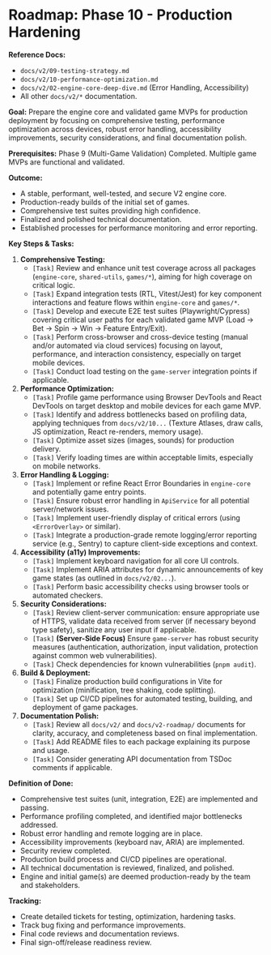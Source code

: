 # Roadmap: Phase 10 - Production Hardening

**Reference Docs:**
*   `docs/v2/09-testing-strategy.md`
*   `docs/v2/10-performance-optimization.md`
*   `docs/v2/02-engine-core-deep-dive.md` (Error Handling, Accessibility)
*   All other `docs/v2/*` documentation.

**Goal:** Prepare the engine core and validated game MVPs for production deployment by focusing on comprehensive testing, performance optimization across devices, robust error handling, accessibility improvements, security considerations, and final documentation polish.

**Prerequisites:** Phase 9 (Multi-Game Validation) Completed. Multiple game MVPs are functional and validated.

**Outcome:**
*   A stable, performant, well-tested, and secure V2 engine core.
*   Production-ready builds of the initial set of games.
*   Comprehensive test suites providing high confidence.
*   Finalized and polished technical documentation.
*   Established processes for performance monitoring and error reporting.

**Key Steps & Tasks:**

1.  **Comprehensive Testing:**
    *   `[Task]` Review and enhance unit test coverage across all packages (`engine-core`, `shared-utils`, `games/*`), aiming for high coverage on critical logic.
    *   `[Task]` Expand integration tests (RTL, Vitest/Jest) for key component interactions and feature flows within `engine-core` and `games/*`.
    *   `[Task]` Develop and execute E2E test suites (Playwright/Cypress) covering critical user paths for each validated game MVP (Load -> Bet -> Spin -> Win -> Feature Entry/Exit).
    *   `[Task]` Perform cross-browser and cross-device testing (manual and/or automated via cloud services) focusing on layout, performance, and interaction consistency, especially on target mobile devices.
    *   `[Task]` Conduct load testing on the `game-server` integration points if applicable.
2.  **Performance Optimization:**
    *   `[Task]` Profile game performance using Browser DevTools and React DevTools on target desktop and mobile devices for each game MVP.
    *   `[Task]` Identify and address bottlenecks based on profiling data, applying techniques from `docs/v2/10...` (Texture Atlases, draw calls, JS optimization, React re-renders, memory usage).
    *   `[Task]` Optimize asset sizes (images, sounds) for production delivery.
    *   `[Task]` Verify loading times are within acceptable limits, especially on mobile networks.
3.  **Error Handling & Logging:**
    *   `[Task]` Implement or refine React Error Boundaries in `engine-core` and potentially game entry points.
    *   `[Task]` Ensure robust error handling in `ApiService` for all potential server/network issues.
    *   `[Task]` Implement user-friendly display of critical errors (using `<ErrorOverlay>` or similar).
    *   `[Task]` Integrate a production-grade remote logging/error reporting service (e.g., Sentry) to capture client-side exceptions and context.
4.  **Accessibility (a11y) Improvements:**
    *   `[Task]` Implement keyboard navigation for all core UI controls.
    *   `[Task]` Implement ARIA attributes for dynamic announcements of key game states (as outlined in `docs/v2/02...`).
    *   `[Task]` Perform basic accessibility checks using browser tools or automated checkers.
5.  **Security Considerations:**
    *   `[Task]` Review client-server communication: ensure appropriate use of HTTPS, validate data received from server (if necessary beyond type safety), sanitize any user input if applicable.
    *   `[Task]` **(Server-Side Focus)** Ensure `game-server` has robust security measures (authentication, authorization, input validation, protection against common web vulnerabilities).
    *   `[Task]` Check dependencies for known vulnerabilities (`pnpm audit`).
6.  **Build & Deployment:**
    *   `[Task]` Finalize production build configurations in Vite for optimization (minification, tree shaking, code splitting).
    *   `[Task]` Set up CI/CD pipelines for automated testing, building, and deployment of game packages.
7.  **Documentation Polish:**
    *   `[Task]` Review all `docs/v2/` and `docs/v2-roadmap/` documents for clarity, accuracy, and completeness based on final implementation.
    *   `[Task]` Add README files to each package explaining its purpose and usage.
    *   `[Task]` Consider generating API documentation from TSDoc comments if applicable.

**Definition of Done:**
*   Comprehensive test suites (unit, integration, E2E) are implemented and passing.
*   Performance profiling completed, and identified major bottlenecks addressed.
*   Robust error handling and remote logging are in place.
*   Accessibility improvements (keyboard nav, ARIA) are implemented.
*   Security review completed.
*   Production build process and CI/CD pipelines are operational.
*   All technical documentation is reviewed, finalized, and polished.
*   Engine and initial game(s) are deemed production-ready by the team and stakeholders.

**Tracking:**
*   Create detailed tickets for testing, optimization, hardening tasks.
*   Track bug fixing and performance improvements.
*   Final code reviews and documentation reviews.
*   Final sign-off/release readiness review.
